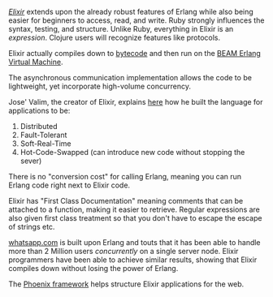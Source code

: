 [*Elixir*](http://elixir-lang.org/) extends upon the already robust features of Erlang while also being easier for beginners to access, read, and write. Ruby strongly influences the syntax, testing, and structure. Unlike Ruby, everything in Elixir is an *expression*. Clojure users will recognize features like protocols.

Elixir actually compiles down to [bytecode](https://en.wikipedia.org/wiki/Bytecode) and then run on the [BEAM Erlang Virtual Machine](https://erlangcentral.org/euc-2014-robert-virding-hitchhikers-tour-of-the-beam/#.VmsIIBorJE4).

The asynchronous communication implementation allows the code to be lightweight, yet incorporate high-volume concurrency.

Jose' Valim, the creator of Elixir, explains [here](https://vimeo.com/53221562) how he built the language for applications to be:
1) Distributed
2) Fault-Tolerant
3) Soft-Real-Time
4) Hot-Code-Swapped (can introduce new code without stopping the sever)

There is no "conversion cost" for calling Erlang, meaning you can run Erlang code right next to Elixir code.

Elixir has "First Class Documentation" meaning comments that can be attached to a function, making it easier to retrieve. Regular expressions are also given first class treatment so that you don't have to escape the escape of strings etc.

[whatsapp.com](https://www.whatsapp.com/) is built upon Erlang and touts that it has been able to handle more than 2 Million users *concurrently* on a single server node. Elixir programmers have been able to achieve similar results, showing that Elixir compiles down without losing the power of Erlang.

The [Phoenix framework](http://www.phoenixframework.org/) helps structure Elixir applications for the web.  

